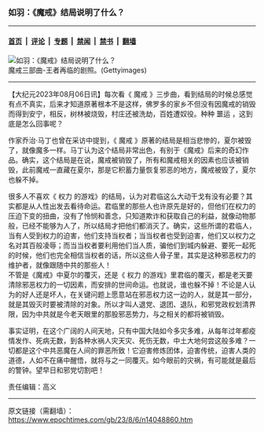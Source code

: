 ### 如羽：《魔戒》结局说明了什么？

---

#### [首页](../../../..?n14048860) &nbsp;|&nbsp; [评论](../../../../../epoch-comment?n14048860) &nbsp;|&nbsp; [专题](../../../../../epoch-special?n14048860) &nbsp;|&nbsp; [禁闻](../../../../../epoch-news?n14048860) &nbsp;|&nbsp; [禁书](../../../../../books?n14048860) &nbsp;|&nbsp; [翻墙](https://github.com/gfw-breaker/nogfw/blob/master/README.md?n14048860)


<div><img alt="如羽：《魔戒》结局说明了什么？" class="attachment-djy_600_400 size-djy_600_400 wp-post-image" src="https://i.epochtimes.com/assets/uploads/2023/08/id14048865-401300554685--594x400.jpeg"/>
<div class="caption">
 魔戒三部曲-王者再临的剧照。(Gettyimages)
</div></div><hr/><div class="post_content" id="artbody" itemprop="articleBody">
 <!-- article content begin -->
 <p>
  【大纪元2023年08月06日讯】每次看《
  <ok href="https://www.epochtimes.com/gb/tag/%E9%AD%94%E6%88%92.html">
   魔戒
  </ok>
  》三步曲，看到结局的时候总感觉有点不真实，后来才知道原著根本不是这样，佛罗多的家乡不但没有因魔戒的销毁而得到安宁，相反，树林被烧毁，村庄还被洗劫，百姓遭奴役。种种
  <ok href="https://www.epochtimes.com/gb/tag/%E5%99%A9%E8%BF%90.html">
   噩运
  </ok>
  ，这到底是怎么回事呢？
 </p>
 <p>
  作家乔治·马丁也曾在采访中提到，《
  <ok href="https://www.epochtimes.com/gb/tag/%E9%AD%94%E6%88%92.html">
   魔戒
  </ok>
  》原著的结局是相当悲惨的，夏尔被毁了，就像魔多一样。马丁认为这个结局非常出色，有别于《魔戒》后来的奇幻作品。确实，这个结局是在说，魔戒被销毁了，所有和魔戒相关的因素也应该被销毁，此前魔戒一直藏在夏尔，那是它积蓄力量恢复邪恶的地方，魔戒被毁了，夏尔也躲不掉。
 </p>
 <p>
  很多人不喜欢《
  <ok href="https://www.epochtimes.com/gb/tag/%E6%9D%83%E5%8A%9B.html">
   权力
  </ok>
  的游戏》的结局，认为对君临这么大动干戈有没有必要？其实都是从人性出发去看待命运。君临里的那些人也许原先是好的，但他们在权力的压迫下变的扭曲，没有了怜悯和善念，只知道欺诈和获取自己的利益，就像动物那般，已经不能够为人了，所以结局才把他们都消灭了。确实，这些所谓的君临人，当有人受到权力的迫害，他们支持当权者；当当权者也受到迫害，他们又以权力之名对其百般凌辱；而当当权者要利用他们当人质，骗他们到城内躲避、要死一起死的时候，他们也完全相信当权者的话，所以这些人骨子里，其实是这种邪恶权力的维护者，就像跟随中共的那些人！
  <br/>
  不管是《魔戒》中夏尔的覆灭，还是《
  <ok href="https://www.epochtimes.com/gb/tag/%E6%9D%83%E5%8A%9B.html">
   权力
  </ok>
  的游戏》里君临的覆灭，都是老天要清除邪恶权力的一切因素，而安排的世间命运。也就说，谁也躲不掉！不论是人认为的好人还是坏人，在关键问题上愿意站在邪恶权力这一边的人，就是其一部分，就是其毁灭时要被清除的对象。所以才叫人退党、退团、退队，和邪党政权划清界限，因为中共就是今老天眼里的那股邪恶势力，与之相关的都将被销毁。
 </p>
 <p>
  事实证明，在这个广阔的人间天地，只有中国大陆如今多灾多难，从每年过年都疫情发作、死病无数，到各种水祸人灾天灾、死伤无数，中土大地何尝这般多难？一切都是这个中共恶魔在人间的罪恶所致！它迫害修炼团体，迫害传统，迫害人类的道德，人如不在痛中醒悟，就将与之一同覆灭。如今眼前的灾祸，有可能就是最后的警钟。望早日和邪党切割吧！
 </p>
 <p>
  责任编辑：高义
 </p>
 <!-- article content end -->
 <div id="below_article_ad">
 </div>
</div>


---

原文链接（需翻墙）：https://www.epochtimes.com/gb/23/8/6/n14048860.htm